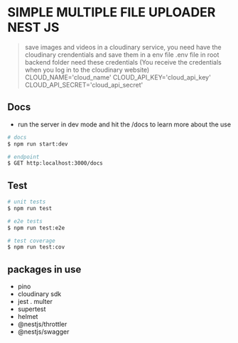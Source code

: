 # SIMPLE MULTIPLE FILE UPLOADER NEST JS 



> save images and videos  in a cloudinary service, you need have the cloudinary crendentials and save them in a env file
> .env file in root  backend folder need these credentials (You receive the credentials when you log in to the cloudinary website)
> CLOUD_NAME='cloud_name'
CLOUD_API_KEY='cloud_api_key'
CLOUD_API_SECRET='cloud_api_secret' 

## Docs

- run the server in dev mode and hit the /docs to learn more about the use 

```bash
# docs
$ npm run start:dev

# endpoint
$ GET http:localhost:3000/docs

```


## Test

```bash
# unit tests
$ npm run test

# e2e tests
$ npm run test:e2e

# test coverage
$ npm run test:cov
```

## packages in use 
- pino
- cloudinary sdk
- jest
. multer
- supertest 
- helmet 
- @nestjs/throttler
- @nestjs/swagger
